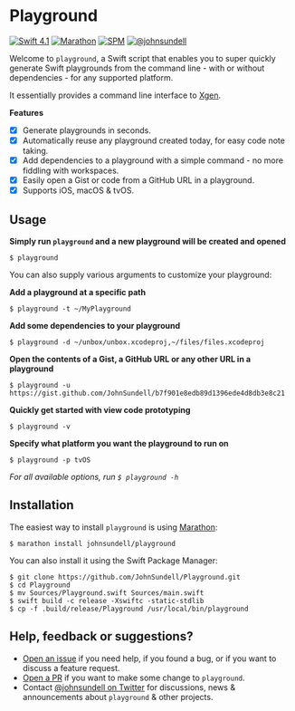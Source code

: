 # Playground

[![Swift 4.1](https://img.shields.io/badge/swift-4.1-orange.svg?style=flat)](#)
[![Marathon](https://img.shields.io/badge/marathon-compatible-brightgreen.svg?style=flat)](https://github.com/johnsundell/marathon)
[![SPM](https://img.shields.io/badge/spm-compatible-brightgreen.svg?style=flat)](https://github.com/apple/swift-package-manager)
[![@johnsundell](https://img.shields.io/badge/contact-@johnsundell-blue.svg?style=flat)](https://twitter.com/johnsundell)

Welcome to `playground`, a Swift script that enables you to super quickly generate Swift playgrounds from the command line - with or without dependencies - for any supported platform.

It essentially provides a command line interface to [Xgen](https://github.com/johnsundell/xgen).

**Features**

- [X] Generate playgrounds in seconds.
- [X] Automatically reuse any playground created today, for easy code note taking.
- [X] Add dependencies to a playground with a simple command - no more fiddling with workspaces.
- [X] Easily open a Gist or code from a GitHub URL in a playground.
- [X] Supports iOS, macOS & tvOS.

## Usage

**Simply run `playground` and a new playground will be created and opened**

```
$ playground
```

You can also supply various arguments to customize your playground:

**Add a playground at a specific path**

```
$ playground -t ~/MyPlayground
```

**Add some dependencies to your playground**

```
$ playground -d ~/unbox/unbox.xcodeproj,~/files/files.xcodeproj
```

**Open the contents of a Gist, a GitHub URL or any other URL in a playground**

```
$ playground -u https://gist.github.com/JohnSundell/b7f901e8edb89d1396ede4d8db3e8c21
```

**Quickly get started with view code prototyping**

```
$ playground -v
```

**Specify what platform you want the playground to run on**

```
$ playground -p tvOS
```

*For all available options, run `$ playground -h`*

## Installation

The easiest way to install `playground` is using [Marathon](https://github.com/johnsundell/marathon):

```
$ marathon install johnsundell/playground
```

You can also install it using the Swift Package Manager:

```
$ git clone https://github.com/JohnSundell/Playground.git
$ cd Playground
$ mv Sources/Playground.swift Sources/main.swift
$ swift build -c release -Xswiftc -static-stdlib
$ cp -f .build/release/Playground /usr/local/bin/playground
```

## Help, feedback or suggestions?

- [Open an issue](https://github.com/JohnSundell/Playground/issues/new) if you need help, if you found a bug, or if you want to discuss a feature request.
- [Open a PR](https://github.com/JohnSundell/Playground/pull/new/master) if you want to make some change to `playground`.
- Contact [@johnsundell on Twitter](https://twitter.com/johnsundell) for discussions, news & announcements about `playground` & other projects.
